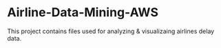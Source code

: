 # Airline-Data-Mining-AWS

This project contains files used for analyzing & visualizaing airlines delay data.  